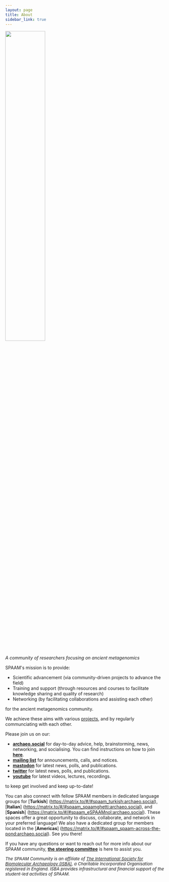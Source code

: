 ```yaml
---
layout: page
title: About
sidebar_link: true
---
```


<img src="/assets/media/SPAAM-Logo-Full-Colour.svg" class="center" width="50%" >

_A community of researchers focusing on ancient metagenomics_

SPAAM's mission is to provide:

- Scientific advancement (via community-driven projects to advance the field)
- Training and support (through resources and courses to facilitate knowledge sharing and quality of research)
- Networking (by facilitating collaborations and assisting each other)

for the ancient metagenomics community.

We achieve these aims with various [projects](/projects), and by regularly communciating with each other.

Please join us on our:

- [**archaeo.social**](https://matrix.to/#/#spaam:archaeo.social)
for day-to-day advice, help, brainstorming, news, networking, and socialising. You can find instructions on how to join [**here**](https://www.isbarch.org/chat).
- [**mailing list**](https://www.listserv.dfn.de/sympa/info/spaam-community) for announcements, calls, and notices.
- [**mastodon**](htthttps://genomic.social/@spaam_community) for latest news, polls, and publications.
- [**twitter**](http://twitter.com/spaam_community) for latest news, polls, and publications.
- [**youtube**](https://www.youtube.com/@spaam-community) for latest videos, lectures, recordings.

to keep get involved and keep up-to-date!


You can also connect with fellow SPAAM members in dedicated language groups for [**Turkish**] (https://matrix.to/#/#spaam_turkish:archaeo.social), [**Italian**] (https://matrix.to/#/#spaam_spaamghetti:archaeo.social), and [**Spanish**] (https://matrix.to/#/#spaam_eSPAAMnol:archaeo.social). These spaces offer a great opportunity to discuss, collaborate, and network in your preferred language!
We also have a dedicated group for members located in the [**Americas**] (https://matrix.to/#/#spaam_spaam-across-the-pond:archaeo.social). See you there!


If you have any questions or want to reach out for more info about our SPAAM community, [**the steering committee**](https://spaam-community.github.io/steering_committee/) is here to assist you.

<i style="font-size: 10pt">The SPAAM Community is an affiliate of [The International Society for Biomolecular Archaeology (ISBA)](https://isbarch.org), a Charitable Incorporated Organisation registered in England. ISBA provides infrastructural and financial support of the student-led activities of SPAAM.</i>

